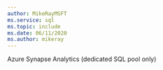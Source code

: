 ```yaml
---
author: MikeRayMSFT
ms.service: sql
ms.topic: include
ms.date: 06/11/2020
ms.author: mikeray
---
```


Azure Synapse Analytics (dedicated SQL pool only)